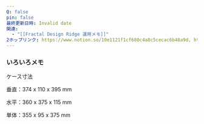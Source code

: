 ```yaml
---
Q: false
pin: false
最終更新日時: Invalid date
関連:
  - "[[Fractal Design Ridge 運用メモ]]"
2ホップリンク: https://www.notion.so/10e1121f1cf680c4a8c5cecac6b48a9d, https://www.notion.so/1201121f1cf680deb46eef35d04c268d, https://www.notion.so/1271121f1cf680238e6cff8c963cf890
---
```

  

### いろいろメモ

ケース寸法

垂直：374 x 110 x 395 mm

水平：360 x 375 x 115 mm

単体：355 x 95 x 375 mm